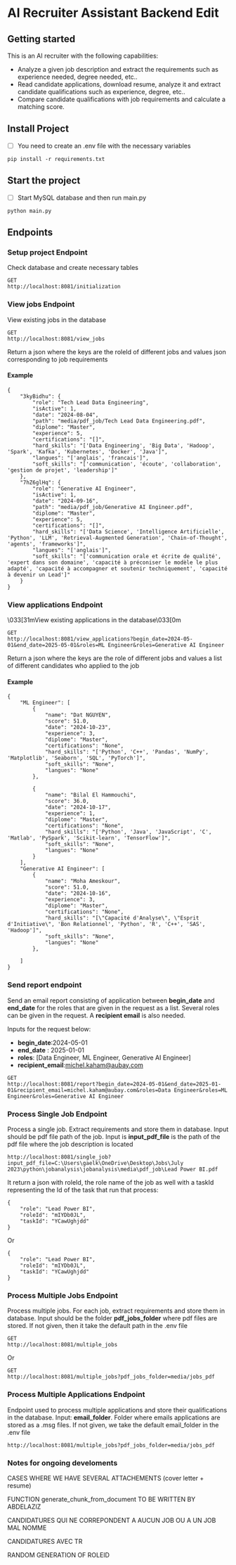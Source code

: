 # AI Recruiter Assistant Backend Edit

## Getting started

This is an AI recruiter with the following capabilities:
- Analyze a given job description and extract the requirements such as experience needed, degree needed, etc..
- Read candidate applications, download resume, analyze it and extract candidate qualifications such as experience, degree, etc..
- Compare candidate qualifications with job requirements and calculate a matching score.

## Install Project
- [ ] You need to create an .env file with the necessary variables
```
pip install -r requirements.txt

```

## Start the project
- [ ] Start MySQL database and then run main.py
```
python main.py

```

## Endpoints

### Setup project Endpoint
Check database and create necessary tables
```
GET
http://localhost:8081/initialization
```

### View jobs Endpoint

View existing jobs in the database
```
GET
http://localhost:8081/view_jobs
```
Return a json where the keys are the roleId of different jobs and values json corresponding to job requirements
#### Example
```
{
    "3kyBidhu": {
        "role": "Tech Lead Data Engineering",
        "isActive": 1,
        "date": "2024-08-04",
        "path": "media/pdf_job/Tech Lead Data Engineering.pdf",
        "diplome": "Master",
        "experience": 5,
        "certifications": "[]",
        "hard_skills": "['Data Engineering', 'Big Data', 'Hadoop', 'Spark', 'Kafka', 'Kubernetes', 'Docker', 'Java']",
        "langues": "['anglais', 'francais']",
        "soft_skills": "['communication', 'écoute', 'collaboration', 'gestion de projet', 'leadership']"
    },
    "7hZ6glHq": {
        "role": "Generative AI Engineer",
        "isActive": 1,
        "date": "2024-09-16",
        "path": "media/pdf_job/Generative AI Engineer.pdf",
        "diplome": "Master",
        "experience": 5,
        "certifications": "[]",
        "hard_skills": "['Data Science', 'Intelligence Artificielle', 'Python', 'LLM', 'Retrieval-Augmented Generation', 'Chain-of-Thought', 'agents', 'frameworks']",
        "langues": "['anglais']",
        "soft_skills": "['communication orale et écrite de qualité', 'expert dans son domaine', 'capacité à préconiser le modèle le plus adapté', 'capacité à accompagner et soutenir techniquement', 'capacité à devenir un Lead']"
    }
}
```

### View applications Endpoint

\033[31mView existing applications in the database\033[0m
```
GET
http://localhost:8081/view_applications?begin_date=2024-05-01&end_date=2025-05-01&roles=ML Engineer&roles=Generative AI Engineer
```
Return a json where the keys are the role of different jobs and values a list of different candidates who applied to the job
#### Example
```
{
    "ML Engineer": [
        {
            "name": "Dat NGUYEN",
            "score": 51.0,
            "date": "2024-10-23",
            "experience": 3,
            "diplome": "Master",
            "certifications": "None",
            "hard_skills": "['Python', 'C++', 'Pandas', 'NumPy', 'Matplotlib', 'Seaborn', 'SQL', 'PyTorch']",
            "soft_skills": "None",
            "langues": "None"
        },
        
        {
            "name": "Bilal El Hammouchi",
            "score": 36.0,
            "date": "2024-10-17",
            "experience": 1,
            "diplome": "Master",
            "certifications": "None",
            "hard_skills": "['Python', 'Java', 'JavaScript', 'C', 'Matlab', 'PySpark', 'Scikit-learn', 'TensorFlow']",
            "soft_skills": "None",
            "langues": "None"
        }
    ],
    "Generative AI Engineer": [
        {
            "name": "Moha Ameskour",
            "score": 51.0,
            "date": "2024-10-16",
            "experience": 3,
            "diplome": "Master",
            "certifications": "None",
            "hard_skills": "[\"Capacité d'Analyse\", \"Esprit d'Initiative\", 'Bon Relationnel', 'Python', 'R', 'C++', 'SAS', 'Hadoop']",
            "soft_skills": "None",
            "langues": "None"
        },
        
    ]
}
```
### Send report endpoint

Send an email report consisting of application between **begin_date** and **end_date** for the roles that are given in the request as a list. Several roles can be given in the request. A **recipient email** is also needed.

Inputs for the request below:
- **begin_date**:2024-05-01 
- **end_date** : 2025-01-01
- **roles**: [Data Engineer, ML Engineer, Generative AI Engineer]
- **recipient_email**:michel.kaham@aubay.com
```
GET
http://localhost:8081/report?begin_date=2024-05-01&end_date=2025-01-01&recipient_email=michel.kaham@aubay.com&roles=Data Engineer&roles=ML Engineer&roles=Generative AI Engineer
```


### Process Single Job Endpoint

Process a single job. Extract requirements and store them in database. Input should be pdf file path of the job. Input is **input_pdf_file** is the path of the pdf file where the job description is located
```
http://localhost:8081/single_job?input_pdf_file=C:\Users\gaelk\OneDrive\Desktop\Jobs\July 2023\python\jobanalysis\jobanalysis\media\pdf_job\Lead Power BI.pdf
```
It return a json with roleId, the role name of the job as well with a taskId representing the Id of the task that run that process:
```
{
    "role": "Lead Power BI",
    "roleId": "mIYDb0JL",
    "taskId": "YCawUghjdd"
}
```
Or
```
{
    "role": "Lead Power BI",
    "roleId": "mIYDb0JL",
    "taskId": "YCawUghjdd"
}
```

### Process Multiple Jobs Endpoint

Process multiple jobs. For each job, extract requirements and store them in database. Input should be the folder **pdf_jobs_folder** where pdf files are stored. If not given, then it take the default path in the .env file
```
GET
http://localhost:8081/multiple_jobs
```
Or 
```
GET
http://localhost:8081/multiple_jobs?pdf_jobs_folder=media/jobs_pdf
```

### Process Multiple Applications Endpoint

Endpoint used to process multiple applications and store their qualifications in the database.
Input: **email_folder**. Folder where emails applications are stored as a .msg files. If not given, we take the default email_folder in the .env file

```
http://localhost:8081/multiple_jobs?pdf_jobs_folder=media/jobs_pdf
```

### Notes for ongoing develoments
CASES WHERE WE HAVE SEVERAL ATTACHEMENTS (cover letter + resume)

FUNCTION generate_chunk_from_document TO BE WRITTEN BY ABDELAZIZ

CANDIDATURES QUI NE CORREPONDENT A AUCUN JOB OU A UN JOB MAL NOMME

CANDIDATURES AVEC TR

RANDOM GENERATION OF ROLEID

